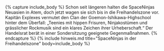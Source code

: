 {% capture include_body %}
Schon seit längeren halten die SpaceNinjas Neuasien in Atem, doch jetzt wagen sie sich bis in die Freihandelszone vor. Kapitän Explexes vermutet den Clan der Goemon-Ishikawa-Highschool hinter dem Überfall: „Teenies mit hippen Frisuren, Ninjakostümen und grässlicher Rockmusik sind ein klares Zeichen ihrer Urheberschaft.“ Der Handelsrat berät in einer Sondersitzung geeignete Gegenmaßnahmen.
{% endcapture %}
{% include hinweis.md title="SpaceNinjas in der Freihandelszone" body=include_body %}
